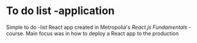 # To do list -application

Simple to do -list React app created in Metropolia's _React.js Fundamentals_ -course. Main focus was in how to deploy a React app to the production
